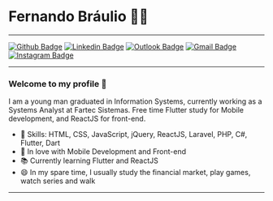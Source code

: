 # Fernando Bráulio :man_technologist:

----
[![Github Badge](https://img.shields.io/badge/Fernando--Braulio-000?style=flat-square&logo=Github&logoColor=white&link=https://github.com/Fernando-Braulio)](https://github.com/Fernando-Braulio)
 [![Linkedin Badge](https://img.shields.io/badge/fernando--braulio-blue?style=flat-square&logo=Linkedin&logoColor=white&link=https://www.linkedin.com/in/fernando-braulio/)](https://www.linkedin.com/in/fernando-braulio/) 
 [![Outlook Badge](https://img.shields.io/badge/fernandobraulio@outlook.com.br-0078D4?style=flat-square&logo=microsoft-outlook&logoColor=white&link=mailto:fernandobraulio@outlook.com.br)](mailto:fernandobraulio@outlook.com.br)
[![Gmail Badge](https://img.shields.io/badge/fernandobraulio1999@gmail.com-c14438?style=flat-square&logo=Gmail&logoColor=white&link=mailto:fernandobraulio1999@gmail.com)](mailto:fernandobraulio1999@gmail.com)
[![Instagram Badge](https://img.shields.io/badge/-@fernandobraulio_-C13584?style=flat-square&labelColor=C13584&logo=instagram&logoColor=white&link=https://www.instagram.com/fernandobraulio_/)](https://www.instagram.com/fernandobraulio_/)

----
### Welcome to my profile 👋
I am a young man graduated in Information Systems, currently working as a Systems Analyst at Fartec Sistemas.
Free time Flutter study for Mobile development, and ReactJS for front-end.

 - 📌 Skills: HTML, CSS, JavaScript, jQuery, ReactJS, Laravel, PHP, C#, Flutter, Dart
 - 💙 In love with Mobile Development and Front-end
 - 📚 Currently learning Flutter and ReactJS
 - 😄 In my spare time, I usually study the financial market, play games, watch series and walk
---

<!--
**Fernando-Braulio/Fernando-Braulio** is a ✨ _special_ ✨ repository because its `README.md` (this file) appears on your GitHub profile.

Here are some ideas to get you started:

- 🔭 I’m currently working on ...
- 🌱 I’m currently learning ...
- 👯 I’m looking to collaborate on ...
- 🤔 I’m looking for help with ...
- 💬 Ask me about ...
- 📫 How to reach me: ...
- 😄 Pronouns: ...
- ⚡ Fun fact: ...
-->

